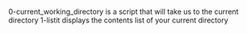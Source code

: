 0-current_working_directory is a script that will take us to the current directory
1-listit displays the contents list of your current directory

